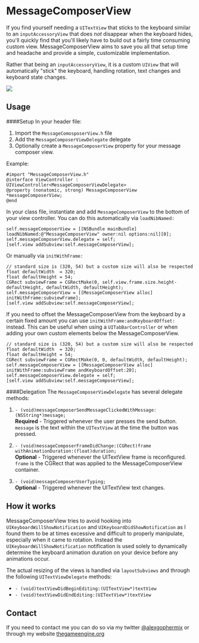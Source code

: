 MessageComposerView
===================

If you find yourself needing a `UITextView` that sticks to the keyboard similar to an `inputAccessoryView` that does *not* disappear when the keyboard hides, you'll quickly find that you'll likely have to build out a fairly time consuming custom view. MessageComposerView aims to save you all that setup time and headache and provide a simple, customizable implementation.

Rather that being an `inputAccessoryView`, it is a custom `UIView` that will automatically "stick" the keyboard, handling rotation, text changes and keyboard state changes.

![](http://www.thegameengine.org/wp-content/uploads/2013/11/message_composer_quad_1.jpg)

Usage
-----
####Setup
In your header file:

1. Import the `MessageComosposerView.h` file
2. Add the `MessageComposerViewDelegate` delegate
3. Optionally create a `MessageComposerView` property for your message composer view.

Example:

    #import "MessageComposerView.h"
    @interface ViewController : UIViewController<MessageComposerViewDelegate>
    @property (nonatomic, strong) MessageComposerView *messageComposerView;
    @end

In your class file, instantiate and add `MessageComposerView` to the bottom of your view controller. You can do this 
automatically via `loadNibNamed:`

    self.messageComposerView = [[NSBundle mainBundle] loadNibNamed:@"MessageComposerView" owner:nil options:nil][0];
    self.messageComposerView.delegate = self;
    [self.view addSubview:self.messageComposerView];
    
Or manually via `initWithFrame:`

    // standard size is (320, 54) but a custom size will also be respected
    float defaultWidth  = 320;
    float defaultHeight = 54;
    CGRect subviewFrame = CGRectMake(0, self.view.frame.size.height-defaultHeight, defaultWidth, defaultHeight);
    self.messageComposerView = [[MessageComposerView alloc] initWithFrame:subviewFrame];
    [self.view addSubview:self.messageComposerView];

If you need to offset the MessageComposerView from the keyboard by a certain fixed amount you can use `initWithFrame:andKeyboardOffset:` instead. This can be useful when using a `UITabBarController` or when adding your own custom elements below the MessageComposerView.

    // standard size is (320, 54) but a custom size will also be respected
    float defaultWidth  = 320;
    float defaultHeight = 54;
    CGRect subviewFrame = CGRectMake(0, 0, defaultWidth, defaultHeight);
    self.messageComposerView = [[MessageComposerView alloc] initWithFrame:subviewFrame andKeyboardOffset:20];
    self.messageComposerView.delegate = self;
    [self.view addSubview:self.messageComposerView];

####Delegation
The `MessageComposerViewDelegate` has several delegate methods:

1. `- (void)messageComposerSendMessageClickedWithMessage:(NSString*)message;`  
**Required** - Triggered whenever the user presses the send button. `message` is the text within the `UITextView` at the time the button was pressed.

2. `- (void)messageComposerFrameDidChange:(CGRect)frame withAnimationDuration:(float)duration;`  
**Optional** - Triggered whenever the UITextView frame is reconfigured. `frame` is the CGRect that was applied to the MessageComposerView container.

3. `- (void)messageComposerUserTyping;`  
**Optional** - Triggered whenever the UITextView text changes.

How it works
------------

MessageComposerView tries to avoid hooking into `UIKeyboardWillShowNotification` and `UIKeyboardDidShowNotification` as I found them to be at times excessive and difficult to properly manipulate, especially when it came to rotation.
Instead the `UIKeyboardWillShowNotification` notification is used solely to dynamically determine the keyboard animation duration on your device before any animations occur.

The actual resizing of the views is handled via `layoutSubviews` and through the following `UITextViewDelegate` methods:

* `- (void)textViewDidBeginEditing:(UITextView*)textView`
* `- (void)textViewDidEndEditing:(UITextView*)textView` 

Contact
-------

If you need to contact me you can do so via my twitter [@alexgophermix](https://twitter.com/alexgophermix) or through my website [thegameengine.org](http://www.thegameengine.org/)
